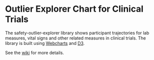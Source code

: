 # Outlier Explorer Chart for Clinical Trials
The safety-outlier-explorer library  shows participant trajectories for lab measures, vital signs and other related measures in clinical trials. The library is built using [Webcharts](https://github.com/RhoInc/Webcharts) and [D3](https://www.d3js.org). 

See the [wiki](https://github.com/RhoInc/safety-outlier-explorer/wiki) for more details.

